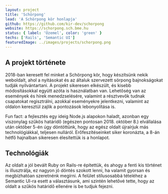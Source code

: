```yaml
---
layout: project
title: 'Schörpong'
lead: 'A Schörpong kör honlapja'
github: https://github.com/kir-dev/schorpong
website: https://schorpong.sch.bme.hu
status: { label: 'Üzemel', color: 'green' }
techs: ['Rails', 'Semantic UI']
featuredImage: ../images/projects/schorpong.png
---
```


## A projekt története

2018-ban keresett fel minket a Schörpong kör, hogy készítsünk nekik weboldalt, ahol a nyitásokat és az általuk szervezett sörpong bajnokságokat tudják nyilvántartani. A projekt sikeresen elkészült, és kisebb módosításokkal együtt azóta is használatban van. Lehetőség van az események és hírek menedzselésére, valamint a résztvevők tudnak csapatokat regisztrálni, azokkal eseményekre jelentkezni, valamint az oldalon keresztül zajlik a pontozások lebonyolítása is.

Fun fact: a fejlesztés egy ideig Node.js alapokon haladt, azonban egy viszonylag szűkös határidő (egészen pontosan 2018. október 8.) elvállalása után október 5-én úgy döntöttünk, hogy az egész oldalt újraírjuk más technológiákkal, teljesen nulláról. Erőfeszítéseinket siker koronázta, a 8-án hétfő hajnalban sikeresen élesítettük is a honlapot.

## Technológiák

Az oldalt a jól bevált Ruby on Rails-re építettük, és ahogy a fenti kis történet is illusztrálja, ez nagyon jó döntés szokott lenni, ha valamit gyorsan és megbízhatóan szeretnénk megírni. A felület stílusosabbá tételéhez a Semantic UI-ra esett a választásunk, ami szintén lehetővé tette, hogy az oldalt a szűkös határidő ellenére is be tudjuk fejezni.

